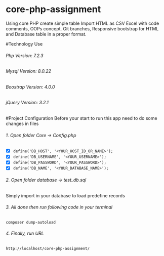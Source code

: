 # core-php-assignment
Using core PHP create simple table Import HTML as CSV Excel with code comments, OOPs concept. Git branches, Responsive bootstrap for HTML and Database table in a proper format.

#Technology Use
###### Php Version: 7.2.3 
###### Mysql Version: 8.0.22 
###### Boostrap Version: 4.0.0 
###### jQuery Version: 3.2.1 

#Project Configuration
Before your start to run this app need to do some changes in files

###### 1. Open folder Core ->  Config.php
- [X] `define('DB_HOST', '<YOUR_HOST_ID_OR_NAME>');`
- [X] `define('DB_USERNAME', '<YOUR_USERNAME>');`
- [X] `define('DB_PASSWORD', '<YOUR_PASSWORD>');`
- [X] `define('DB_NAME', '<YOUR_DATABASE_NAME>');`

###### 2. Open folder database ->  test_db.sql
Simply import in your database to load predefine records

###### 3. All done then run following code in your terminal
`composer dump-autoload`

###### 4. Finally, run URL
`http://localhost/core-php-assignment/`